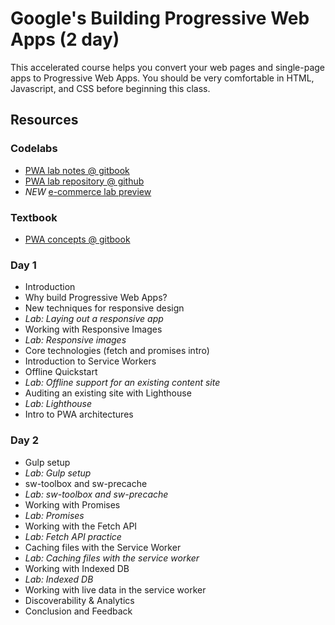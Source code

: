 # Google's Building Progressive Web Apps (2 day)

This accelerated course helps you convert your web pages and single-page apps
to Progressive Web Apps. You should be very comfortable in HTML, Javascript,
and CSS before beginning this class.

## Resources

### Codelabs
* [PWA lab notes @ gitbook](https://www.gitbook.com/book/google-developer-training/progressive-web-apps-ilt-codelabs/details)
* [PWA lab repository @ github](https://github.com/sarahec/pwa-training-labs)
* *NEW* [e-commerce lab preview](https://github.com/sarahec/ecommerce-lab-preview)

### Textbook
* [PWA concepts @ gitbook](https://www.gitbook.com/book/google-developer-training/progressive-web-apps-ilt-concepts/details)

### Day 1

*   Introduction
*   Why build Progressive Web Apps?
*   New techniques for responsive design
*   _Lab: Laying out a responsive app_
*   Working with Responsive Images
*   _Lab: Responsive images_
*   Core technologies (fetch and promises intro)
*   Introduction to Service Workers
*   Offline Quickstart
*   _Lab: Offline support for an existing content site_
*   Auditing an existing site with Lighthouse
*   _Lab: Lighthouse_
*   Intro to PWA architectures


### Day 2

*   Gulp setup
*   _Lab: Gulp setup_
*   sw-toolbox and sw-precache
*   _Lab: sw-toolbox and sw-precache_
*   Working with Promises
*   _Lab: Promises_
*   Working with the Fetch API
*   _Lab: Fetch API practice_
*   Caching files with the Service Worker
*   _Lab: Caching files with the service worker_
*   Working with Indexed DB
*   _Lab: Indexed DB_
*   Working with live data in the service worker
*   Discoverability &  Analytics
*   Conclusion and Feedback
